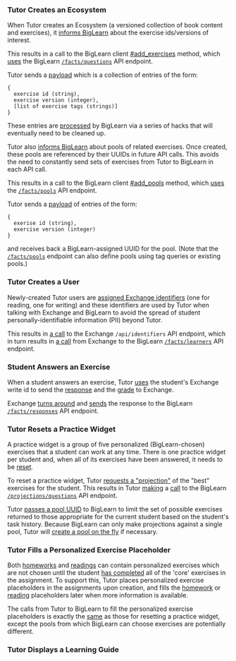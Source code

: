 ### Tutor Creates an Ecosystem

When Tutor creates an Ecosystem
(a versioned collection of book content and exercises),
it
[informs BigLearn](https://github.com/openstax/tutor-server/blob/master/app/subsystems/content/import_book.rb#L100)
about the exercise ids/versions of interest.

This results in a call to the BigLearn client
[#add_exercises](https://github.com/openstax/tutor-server/blob/master/lib/openstax/biglearn/v1/real_client.rb#L28-L32)
method, which 
[uses](https://github.com/openstax/tutor-server/blob/master/lib/openstax/biglearn/v1/real_client.rb#L222)
the BigLearn 
[`/facts/questions`](https://biglearnadmin-qa.openstax.org/docs/facts.html#post--facts-questions)
API endpoint.

Tutor sends a
[payload](https://github.com/openstax/tutor-server/blob/master/lib/openstax/biglearn/v1/real_client.rb#L237-L243)
which is a collection of entries of the form:
```
{
  exercise id (string),
  exercise version (integer),
  [list of exercise tags (strings)]
}
```

These entries are
[processed](https://github.com/openstax/biglearn-platform/blob/master/app/biglearn/api/endpoints/facts.py#L102-L158)
by BigLearn via a series of hacks
that will eventually need to be cleaned up.

Tutor also
[informs BigLearn](https://github.com/openstax/tutor-server/blob/master/app/subsystems/content/import_book.rb#L102-L106)
about pools of related exercises.
Once created,
these pools are referenced by their UUIDs
in future API calls.
This avoids the need
to constantly send sets of exercises
from Tutor to BigLearn
in each API call.

This results in a call to the BigLearn client
[#add_pools](https://github.com/openstax/tutor-server/blob/master/lib/openstax/biglearn/v1/real_client.rb#L34-L52)
method, which
[uses](https://github.com/openstax/tutor-server/blob/master/lib/openstax/biglearn/v1/real_client.rb#L226)
the
[`/facts/pools`](https://biglearnadmin-qa.openstax.org/docs/facts.html#post--facts-pools)
API endpoint.

Tutor sends a
[payload](https://github.com/openstax/tutor-server/blob/master/lib/openstax/biglearn/v1/real_client.rb#L245-L252)
of entries of the form:
```
{
  exerise id (string),
  exercise version (integer)
}
```
and receives back a BigLearn-assigned UUID for the pool.
(Note that the 
[`/facts/pools`](https://biglearnadmin-qa.openstax.org/docs/facts.html#post--facts-pools)
endpoint can also define pools using
tag queries or existing pools.)

### Tutor Creates a User

Newly-created Tutor users are
[assigned Exchange identifiers](https://github.com/openstax/tutor-server/blob/master/app/subsystems/user/create_user.rb#L32-L34)
(one for reading, one for writing)
and these identifiers are used by Tutor
when talking with Exchange and BigLearn
to avoid the spread of student
personally-identifiable information (PII)
beyond Tutor.

This results in
[a call](https://github.com/openstax/exchange-ruby/blob/master/lib/openstax/exchange/real_client/real_client.rb#L37-L41)
to the Exchange
`/api/identifiers` API endpoint,
which in turn results in
[a call](https://github.com/openstax/exchange/blob/master/lib/openstax/biglearn/v1/real_client.rb#L22-L35)
from Exchange to the BigLearn
[`/facts/learners`](https://biglearnadmin-qa.openstax.org/docs/facts.html#post--facts-learners)
API endpoint.

### Student Answers an Exercise

When a student answers an exercise, Tutor
[uses](https://github.com/openstax/tutor-server/blob/master/app/routines/send_tasked_exercise_answer_to_exchange.rb#L9-L14)
the student's Exchange write id
to send the
[response](https://github.com/openstax/tutor-server/blob/master/app/routines/send_tasked_exercise_answer_to_exchange.rb#L22)
and the 
[grade](https://github.com/openstax/tutor-server/blob/master/app/routines/send_tasked_exercise_answer_to_exchange.rb#L27)
to Exchange.

Exchange
[turns around](https://github.com/openstax/exchange/blob/master/app/routines/create_or_update_activity_from_event.rb#L27-L28)
and
[sends](https://github.com/openstax/exchange/blob/master/lib/openstax/biglearn/v1/real_client.rb#L37-L51)
the response to the BigLearn
[`/facts/responses`](https://biglearnadmin-qa.openstax.org/docs/facts.html#post--facts-responses)
API endpoint.

### Tutor Resets a Practice Widget

A practice widget is a group
of five personalized (BigLearn-chosen)
exercises that a student can work
at any time.
There is one practice widget per student and,
when all of its exercises have been answered,
it needs to be
[reset](https://github.com/openstax/tutor-server/blob/master/app/routines/reset_practice_widget.rb#L39-L45).

To reset a practice widget,
Tutor
[requests a "projection"](https://github.com/openstax/tutor-server/blob/master/app/routines/get_ecosystem_exercises_from_biglearn.rb#L10-L16)
of the "best" exercises for the student.
This results in Tutor
[making](https://github.com/openstax/tutor-server/blob/master/lib/openstax/biglearn/v1/real_client.rb#L83)
a
[call](https://github.com/openstax/tutor-server/blob/master/lib/openstax/biglearn/v1/real_client.rb#L230)
to the BigLearn
[`/projections/questions`](https://biglearnadmin-qa.openstax.org/docs/projections.html#get--projections-questions)
API endpoint.

Tutor
[passes a pool UUID](https://github.com/openstax/tutor-server/blob/master/lib/openstax/biglearn/v1/real_client.rb#L81)
to BigLearn to limit the set of possible exercises returned
to those appropriate for the current student
based on the student's task history.
Because BigLearn can only make projections
against a single pool,
Tutor will
[create a pool on the fly](https://github.com/openstax/tutor-server/blob/master/lib/openstax/biglearn/v1/real_client.rb#L79)
if necessary.

### Tutor Fills a Personalized Exercise Placeholder

Both 
[homeworks](https://github.com/openstax/tutor-server/blob/master/lib/openstax/biglearn/v1/real_client.rb#L79)
and 
[readings](https://github.com/openstax/tutor-server/blob/master/app/subsystems/tasks/assistants/i_reading_assistant.rb#L60)
can contain personalized exercises
which are not chosen
until the student
[has completed](https://github.com/openstax/tutor-server/blob/master/app/subsystems/tasks/models/task.rb#L122-L134)
all of the 'core' exercises
in the assignment.
To support this,
Tutor places personalized exercise placeholders
in the assignments upon creation,
and fills the 
[homework](https://github.com/openstax/tutor-server/blob/master/app/subsystems/tasks/placeholder_strategies/homework_personalized.rb)
or
[reading](https://github.com/openstax/tutor-server/blob/master/app/subsystems/tasks/placeholder_strategies/i_reading_personalized.rb)
placeholders later
when more information is available.

The calls from Tutor to BigLearn
to fill the personalized exercise placeholders
is exactly the
[same](https://github.com/openstax/tutor-server/blob/master/app/routines/get_ecosystem_exercises_from_biglearn.rb)
as those for resetting a practice widget,
except the pools
from which BigLearn can choose exercises
are potentially different.

### Tutor Displays a Learning Guide

